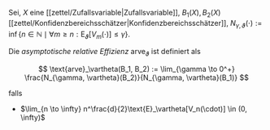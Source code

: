 Sei, $X$ eine [[zettel/Zufallsvariable|Zufallsvariable]], $B_1(X), B_2(X)$ [[zettel/Konfidenzbereichsschätzer|Konfidenzbereichsschätzer]], $N_{\gamma, \vartheta}(\cdot) := \inf \{ n \in \mathbb{N} \mid \forall m \ge n : \text{E}_\vartheta[V_m(\cdot)] \le \gamma \}$.

Die *asymptotische relative Effizienz* $\text{arve}_\vartheta$ ist definiert als

$$
	\text{arve}_\vartheta(B_1, B_2) := \lim_{\gamma \to 0^+} \frac{N_{\gamma, \vartheta}(B_2)}{N_{\gamma, \vartheta}(B_1)}
$$

falls
- $\lim_{n \to \infty} n^\frac{d}{2}\text{E}_\vartheta[V_n(\cdot)] \in (0, \infty)$
